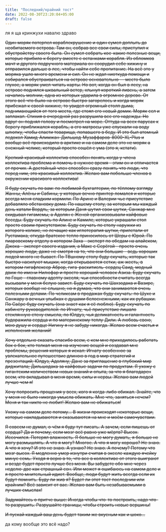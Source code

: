 ```yaml
---
title: "Последний/крайний тост"
date: 2022-08-30T23:20:04+05:00
draft: false
---
```


ля я ща кринжухи навалю здраво

~~Один моряк потерпел кораблекрушение и один сумел доплыть до необитаемого острова. Там он, собрав все свои силы, приступил к обустройству своего быта. Он сумел собрать кое-какие полезные вещи, которые прибило к берегу вместе с останками корабля. Из обломков мачт и другого подручного материала он соорудил себе хижину и отправился дальше в лес, чтобы найти себе пропитание. На всё это у моряка ушло много времени и сил. Он не ждал ниоткуда помощи и собирался обустраиваться на острове основательно — место было глухое, а моряк умел читать карты. Но вот, когда он был в лесу, на острове поднялся шквальный ветер, хлынул короткий ливень, а затем начались молнии, одна из которых ударила в огромное дерево. От этого всё что было на острове быстро загорелось и когда моряк прибежал к своей хижине, то увидел огромный столп дыма, поднимающийся от того места, где стоял его новый домик. Моряк сел и заплакал. Стихия в очередной раз разрушила все его надежды. Но вдруг он поднял голову и посмотрел на море. Оттуда на всех парусах к берегу приближался корабль, а его матросы уже спускали на воду шлюпку, чтобы спасти товарища, попавшего в беду. И это был атомный ледокол Хамид-Алимжан-Дильшод-Музаффаров-8000-XL-Plus и вообще всё происходило в арктике и на самом деле это не моряк а снежный челикс, который просто сошёл с ума (это я, кстати).~~

~~Крепкий красивый коллектив способен понять когда у члена коллектива проблема и помочь в нужное время - этим он и отличается от прочих. А достойный член способен сразу понять что люди, что перед ним, это красивый коллектив. Желаю вам побольше членов в окружении красивого коллектива!~~

~~Я буду скучать по вам: по любимой бухгалтерии, по тёплому взгляду Жанны, Алёны и Сабины, у которых вечно принтер ломался и которые всегда меня сладким кормили. По Арине и Валерии чье присутствие добавляло обстановку дома. По нашему столу, за которым мы каждый день катали Вордль, за которым Даня шутил свои шутки, Санжар мне скидывал гигамемы, а Адолян с Женей организовывали кайфовые беседы. Буду скучать по Алине и Камиле, которые украшали стол просто своим присутствием. Буду скучать по столу наружки из которого колкие, но лечащие как иглотерапия шутки, прилетали от Рустамака, откуда братское тепло приносилось от Шеры с Юрой. По пиаровскому отделу в котором Заха - эксперт по обедам на алайском, Джоха - эксперт своего издания, а Макс с Серёгой - просто очень хорошие люди, даже не смотря на то, что они большие - ведь хороших людей много не бывает. По ТВшному столу буду скучать, которые так быстро насилуют мышки, когда открываются сетки, аж жесть, в котором гигафлексер Аброр, гига-расхитиель-сердец Саид, модный движ по имени Нилюфар и просто хороший человек Азиза. Буду скучать по Гоше - главному адепту экселя, чьи способности считать всегда вызывали у меня белую завист. Буду скучать по Шахзодака и Вазире, которых вообще не слышно, но я думаю, что они занимаются очень полезными делами. По челиксам в продажах буду скучать: по Шухе и Санжару в вечных улыбках с душами белоснежными, как их рубашки. По Саёре буду скучать (она знает как я её люблю). Буду скучать по кабинету руководителей: по Игнату, чьё присутствие лишало стеклянную стену смысла, по Юлдуз, чья деликатность и галантность будоражила сердца и по материнскому теплу Дили. А любовь свою, мою душу и сердце Нигину я не забуду никогда. Желаю всем счастья и исполнения желаний!~~

~~Хочу отдельно сказать спасибо всем, с кем мне приходилось работать бок о бок, кто толкал меня на изучение вещей и создавал мне проблемы, решения которых я искал: Игнату особенное за увлекательное путешествие длиною в год в мир стратегий и презентаций; Юлдуз, Адоляну, Дане за приглашение в глубокий мир диджитала; Дильшодака за кайфовые задачи по продуктам. Я ухожу с гигантским количеством новых знаний и опыта, за что я благодарен всем, кто вкладывал в меня время, силы и нервы. Желаю вам людей лучше чем я!~~

~~Хочу попросить прощения у всех, кого я когда-либо обижал. Знайте, что у меня не было никогда умысла обижать. Мне что, заняться нечем? Меня и так никто не любит! Желаю вам не обижаться!~~

~~Ухожу на самом деле потому... В жизни происходят некоторые вещи, которые накладываются и сказываются на мне и моём самочувствии.~~

~~Я совсем не думал, о чём я буду тут писать. А зачем, если пишешь от сердца? Да и почему, если мозг всё равно уже мёртв? Высох. Иссочился. Потерял влажность. Я больше не могу думать, я больше не могу размышлять. А что я могу? Многое. А что я могу хорошо? Не знаю. А что я хочу? И это не знаю. А узнаю? Не знаю. А почему? Потому что мозг высох. Я медленно умер изнутри считая в экселе каждую ячейку минус семь. Уходя я верю в то, что все в коллективе от этого выиграют и везде будет просто лучше без меня. Вы забудете обо мне через неделю-две как страшный сон. Или может я ошибаюсь на самом деле и я просто мнительный идиот. Вообще, люди будут жить всегда если их будут помнить. Буду ли жив я? Будет ли этот тост последним или крайним? Всё зависит от вас. Желаю вам быть незабываемыми в лучших смыслах!~~

~~Задумайтесь о притче выше: Иногда чтобы что-то построить, надо что-то разрушить. Разрушайте границы, чтобы строить новые вершины!~~

~~И пускай каждый ваш день будет таким же вкусным как и шоко...~~

да кому вообще это всё надо?


